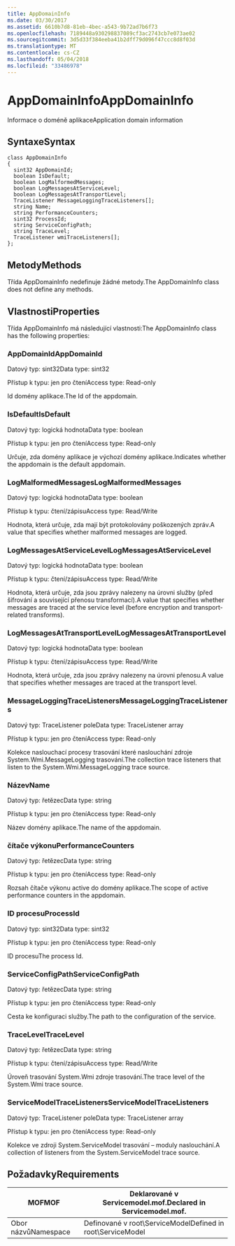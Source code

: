 ```yaml
---
title: AppDomainInfo
ms.date: 03/30/2017
ms.assetid: 6610b7d8-81eb-4bec-a543-9b72ad7b6f73
ms.openlocfilehash: 7189448a930298837089cf3ac2743cb7e073ae02
ms.sourcegitcommit: 3d5d33f384eeba41b2dff79d096f47ccc8d8f03d
ms.translationtype: MT
ms.contentlocale: cs-CZ
ms.lasthandoff: 05/04/2018
ms.locfileid: "33486978"
---
```

# <a name="appdomaininfo"></a><span data-ttu-id="6fd7f-102">AppDomainInfo</span><span class="sxs-lookup"><span data-stu-id="6fd7f-102">AppDomainInfo</span></span>
<span data-ttu-id="6fd7f-103">Informace o doméně aplikace</span><span class="sxs-lookup"><span data-stu-id="6fd7f-103">Application domain information</span></span>  
  
## <a name="syntax"></a><span data-ttu-id="6fd7f-104">Syntaxe</span><span class="sxs-lookup"><span data-stu-id="6fd7f-104">Syntax</span></span>  
  
```  
class AppDomainInfo  
{  
  sint32 AppDomainId;  
  boolean IsDefault;  
  boolean LogMalformedMessages;  
  boolean LogMessagesAtServiceLevel;  
  boolean LogMessagesAtTransportLevel;  
  TraceListener MessageLoggingTraceListeners[];  
  string Name;  
  string PerformanceCounters;  
  sint32 ProcessId;  
  string ServiceConfigPath;  
  string TraceLevel;  
  TraceListener wmiTraceListeners[];  
};  
```  
  
## <a name="methods"></a><span data-ttu-id="6fd7f-105">Metody</span><span class="sxs-lookup"><span data-stu-id="6fd7f-105">Methods</span></span>  
 <span data-ttu-id="6fd7f-106">Třída AppDomainInfo nedefinuje žádné metody.</span><span class="sxs-lookup"><span data-stu-id="6fd7f-106">The AppDomainInfo class does not define any methods.</span></span>  
  
## <a name="properties"></a><span data-ttu-id="6fd7f-107">Vlastnosti</span><span class="sxs-lookup"><span data-stu-id="6fd7f-107">Properties</span></span>  
 <span data-ttu-id="6fd7f-108">Třída AppDomainInfo má následující vlastnosti:</span><span class="sxs-lookup"><span data-stu-id="6fd7f-108">The AppDomainInfo class has the following properties:</span></span>  
  
### <a name="appdomainid"></a><span data-ttu-id="6fd7f-109">AppDomainId</span><span class="sxs-lookup"><span data-stu-id="6fd7f-109">AppDomainId</span></span>  
 <span data-ttu-id="6fd7f-110">Datový typ: sint32</span><span class="sxs-lookup"><span data-stu-id="6fd7f-110">Data type: sint32</span></span>  
  
 <span data-ttu-id="6fd7f-111">Přístup k typu: jen pro čtení</span><span class="sxs-lookup"><span data-stu-id="6fd7f-111">Access type: Read-only</span></span>  
  
 <span data-ttu-id="6fd7f-112">Id domény aplikace.</span><span class="sxs-lookup"><span data-stu-id="6fd7f-112">The Id of the appdomain.</span></span>  
  
### <a name="isdefault"></a><span data-ttu-id="6fd7f-113">IsDefault</span><span class="sxs-lookup"><span data-stu-id="6fd7f-113">IsDefault</span></span>  
 <span data-ttu-id="6fd7f-114">Datový typ: logická hodnota</span><span class="sxs-lookup"><span data-stu-id="6fd7f-114">Data type: boolean</span></span>  
  
 <span data-ttu-id="6fd7f-115">Přístup k typu: jen pro čtení</span><span class="sxs-lookup"><span data-stu-id="6fd7f-115">Access type: Read-only</span></span>  
  
 <span data-ttu-id="6fd7f-116">Určuje, zda domény aplikace je výchozí domény aplikace.</span><span class="sxs-lookup"><span data-stu-id="6fd7f-116">Indicates whether the appdomain is the default appdomain.</span></span>  
  
### <a name="logmalformedmessages"></a><span data-ttu-id="6fd7f-117">LogMalformedMessages</span><span class="sxs-lookup"><span data-stu-id="6fd7f-117">LogMalformedMessages</span></span>  
 <span data-ttu-id="6fd7f-118">Datový typ: logická hodnota</span><span class="sxs-lookup"><span data-stu-id="6fd7f-118">Data type: boolean</span></span>  
  
 <span data-ttu-id="6fd7f-119">Přístup k typu: čtení/zápisu</span><span class="sxs-lookup"><span data-stu-id="6fd7f-119">Access type: Read/Write</span></span>  
  
 <span data-ttu-id="6fd7f-120">Hodnota, která určuje, zda mají být protokolovány poškozených zpráv.</span><span class="sxs-lookup"><span data-stu-id="6fd7f-120">A value that specifies whether malformed messages are logged.</span></span>  
  
### <a name="logmessagesatservicelevel"></a><span data-ttu-id="6fd7f-121">LogMessagesAtServiceLevel</span><span class="sxs-lookup"><span data-stu-id="6fd7f-121">LogMessagesAtServiceLevel</span></span>  
 <span data-ttu-id="6fd7f-122">Datový typ: logická hodnota</span><span class="sxs-lookup"><span data-stu-id="6fd7f-122">Data type: boolean</span></span>  
  
 <span data-ttu-id="6fd7f-123">Přístup k typu: čtení/zápisu</span><span class="sxs-lookup"><span data-stu-id="6fd7f-123">Access type: Read/Write</span></span>  
  
 <span data-ttu-id="6fd7f-124">Hodnota, která určuje, zda jsou zprávy nalezeny na úrovni služby (před šifrování a související přenosu transformací).</span><span class="sxs-lookup"><span data-stu-id="6fd7f-124">A value that specifies whether messages are traced at the service level (before encryption and transport-related transforms).</span></span>  
  
### <a name="logmessagesattransportlevel"></a><span data-ttu-id="6fd7f-125">LogMessagesAtTransportLevel</span><span class="sxs-lookup"><span data-stu-id="6fd7f-125">LogMessagesAtTransportLevel</span></span>  
 <span data-ttu-id="6fd7f-126">Datový typ: logická hodnota</span><span class="sxs-lookup"><span data-stu-id="6fd7f-126">Data type: boolean</span></span>  
  
 <span data-ttu-id="6fd7f-127">Přístup k typu: čtení/zápisu</span><span class="sxs-lookup"><span data-stu-id="6fd7f-127">Access type: Read/Write</span></span>  
  
 <span data-ttu-id="6fd7f-128">Hodnota, která určuje, zda jsou zprávy nalezeny na úrovni přenosu.</span><span class="sxs-lookup"><span data-stu-id="6fd7f-128">A value that specifies whether messages are traced at the transport level.</span></span>  
  
### <a name="messageloggingtracelisteners"></a><span data-ttu-id="6fd7f-129">MessageLoggingTraceListeners</span><span class="sxs-lookup"><span data-stu-id="6fd7f-129">MessageLoggingTraceListeners</span></span>  
 <span data-ttu-id="6fd7f-130">Datový typ: TraceListener pole</span><span class="sxs-lookup"><span data-stu-id="6fd7f-130">Data type: TraceListener array</span></span>  
  
 <span data-ttu-id="6fd7f-131">Přístup k typu: jen pro čtení</span><span class="sxs-lookup"><span data-stu-id="6fd7f-131">Access type: Read-only</span></span>  
  
 <span data-ttu-id="6fd7f-132">Kolekce naslouchací procesy trasování které naslouchání zdroje System.Wmi.MessageLogging trasování.</span><span class="sxs-lookup"><span data-stu-id="6fd7f-132">The collection trace listeners that listen to the System.Wmi.MessageLogging trace source.</span></span>  
  
### <a name="name"></a><span data-ttu-id="6fd7f-133">Název</span><span class="sxs-lookup"><span data-stu-id="6fd7f-133">Name</span></span>  
 <span data-ttu-id="6fd7f-134">Datový typ: řetězec</span><span class="sxs-lookup"><span data-stu-id="6fd7f-134">Data type: string</span></span>  
  
 <span data-ttu-id="6fd7f-135">Přístup k typu: jen pro čtení</span><span class="sxs-lookup"><span data-stu-id="6fd7f-135">Access type: Read-only</span></span>  
  
 <span data-ttu-id="6fd7f-136">Název domény aplikace.</span><span class="sxs-lookup"><span data-stu-id="6fd7f-136">The name of the appdomain.</span></span>  
  
### <a name="performancecounters"></a><span data-ttu-id="6fd7f-137">čítače výkonu</span><span class="sxs-lookup"><span data-stu-id="6fd7f-137">PerformanceCounters</span></span>  
 <span data-ttu-id="6fd7f-138">Datový typ: řetězec</span><span class="sxs-lookup"><span data-stu-id="6fd7f-138">Data type: string</span></span>  
  
 <span data-ttu-id="6fd7f-139">Přístup k typu: jen pro čtení</span><span class="sxs-lookup"><span data-stu-id="6fd7f-139">Access type: Read-only</span></span>  
  
 <span data-ttu-id="6fd7f-140">Rozsah čítače výkonu active do domény aplikace.</span><span class="sxs-lookup"><span data-stu-id="6fd7f-140">The scope of active performance counters in the appdomain.</span></span>  
  
### <a name="processid"></a><span data-ttu-id="6fd7f-141">ID procesu</span><span class="sxs-lookup"><span data-stu-id="6fd7f-141">ProcessId</span></span>  
 <span data-ttu-id="6fd7f-142">Datový typ: sint32</span><span class="sxs-lookup"><span data-stu-id="6fd7f-142">Data type: sint32</span></span>  
  
 <span data-ttu-id="6fd7f-143">Přístup k typu: jen pro čtení</span><span class="sxs-lookup"><span data-stu-id="6fd7f-143">Access type: Read-only</span></span>  
  
 <span data-ttu-id="6fd7f-144">ID procesu</span><span class="sxs-lookup"><span data-stu-id="6fd7f-144">The process Id.</span></span>  
  
### <a name="serviceconfigpath"></a><span data-ttu-id="6fd7f-145">ServiceConfigPath</span><span class="sxs-lookup"><span data-stu-id="6fd7f-145">ServiceConfigPath</span></span>  
 <span data-ttu-id="6fd7f-146">Datový typ: řetězec</span><span class="sxs-lookup"><span data-stu-id="6fd7f-146">Data type: string</span></span>  
  
 <span data-ttu-id="6fd7f-147">Přístup k typu: jen pro čtení</span><span class="sxs-lookup"><span data-stu-id="6fd7f-147">Access type: Read-only</span></span>  
  
 <span data-ttu-id="6fd7f-148">Cesta ke konfiguraci služby.</span><span class="sxs-lookup"><span data-stu-id="6fd7f-148">The path to the configuration of the service.</span></span>  
  
### <a name="tracelevel"></a><span data-ttu-id="6fd7f-149">TraceLevel</span><span class="sxs-lookup"><span data-stu-id="6fd7f-149">TraceLevel</span></span>  
 <span data-ttu-id="6fd7f-150">Datový typ: řetězec</span><span class="sxs-lookup"><span data-stu-id="6fd7f-150">Data type: string</span></span>  
  
 <span data-ttu-id="6fd7f-151">Přístup k typu: čtení/zápisu</span><span class="sxs-lookup"><span data-stu-id="6fd7f-151">Access type: Read/Write</span></span>  
  
 <span data-ttu-id="6fd7f-152">Úroveň trasování System.Wmi zdroje trasování.</span><span class="sxs-lookup"><span data-stu-id="6fd7f-152">The trace level of the System.Wmi trace source.</span></span>  
  
### <a name="servicemodeltracelisteners"></a><span data-ttu-id="6fd7f-153">ServiceModelTraceListeners</span><span class="sxs-lookup"><span data-stu-id="6fd7f-153">ServiceModelTraceListeners</span></span>  
 <span data-ttu-id="6fd7f-154">Datový typ: TraceListener pole</span><span class="sxs-lookup"><span data-stu-id="6fd7f-154">Data type: TraceListener array</span></span>  
  
 <span data-ttu-id="6fd7f-155">Přístup k typu: jen pro čtení</span><span class="sxs-lookup"><span data-stu-id="6fd7f-155">Access type: Read-only</span></span>  
  
 <span data-ttu-id="6fd7f-156">Kolekce ve zdroji System.ServiceModel trasování – moduly naslouchání.</span><span class="sxs-lookup"><span data-stu-id="6fd7f-156">A collection of listeners from the System.ServiceModel trace source.</span></span>  
  
## <a name="requirements"></a><span data-ttu-id="6fd7f-157">Požadavky</span><span class="sxs-lookup"><span data-stu-id="6fd7f-157">Requirements</span></span>  
  
|<span data-ttu-id="6fd7f-158">MOF</span><span class="sxs-lookup"><span data-stu-id="6fd7f-158">MOF</span></span>|<span data-ttu-id="6fd7f-159">Deklarované v Servicemodel.mof.</span><span class="sxs-lookup"><span data-stu-id="6fd7f-159">Declared in Servicemodel.mof.</span></span>|  
|---------|-----------------------------------|  
|<span data-ttu-id="6fd7f-160">Obor názvů</span><span class="sxs-lookup"><span data-stu-id="6fd7f-160">Namespace</span></span>|<span data-ttu-id="6fd7f-161">Definované v root\ServiceModel</span><span class="sxs-lookup"><span data-stu-id="6fd7f-161">Defined in root\ServiceModel</span></span>|
